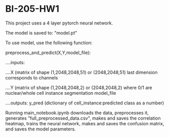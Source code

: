 # BI-205-HW1

This project uses a 4 layer pytorch neural network.

The model is saved to: "model.pt"

To use model, use the following function:

preprocess_and_predict(X,Y,model_file):

....inputs: 

....X (matrix of shape (1,2048,2048,51) or (2048,2048,51)  last dimension corresponds to channels
    
....Y (matrix of shape (1,2048,2048,2) or (2048,2048,2) where 0/1 are nuclear/whole cell instance segmentation model_file

....outputs: y_pred (dictionary of cell_instance:predicted class as a number)
    

Running main_notebook.ipynb downloads the data, preprocesses it, generates "full_preprocessed_data.csv", makes and saves the correlation heatmap, trains the neural network, makes and saves the confusion matrix, and saves the model parameters.
